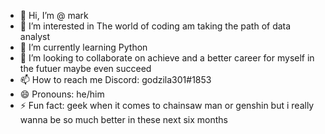 - 👋 Hi, I’m @ mark 
- 👀 I’m interested in The world of coding am taking the path of data analyst
- 🌱 I’m currently learning Python
- 💞️ I’m looking to collaborate on achieve and a better career for myself in the futuer maybe even succeed 
- 📫 How to reach me Discord: godzila301#1853
- 😄 Pronouns: he/him
- ⚡ Fun fact: geek when it comes to chainsaw man or genshin but i really wanna be so much better in these next six months

<!---
Godzila301/Godzila301 is a ✨ special ✨ repository because its `README.md` (this file) appears on your GitHub profile.
You can click the Preview link to take a look at your changes.
--->

